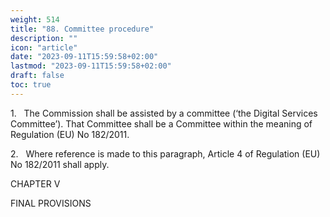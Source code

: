 ```yaml
---
weight: 514
title: "88. Committee procedure"
description: ""
icon: "article"
date: "2023-09-11T15:59:58+02:00"
lastmod: "2023-09-11T15:59:58+02:00"
draft: false
toc: true
---
```


1.   The Commission shall be assisted by a committee (‘the Digital Services Committee’). That Committee shall be a Committee within the meaning of Regulation (EU) No 182/2011.

2.   Where reference is made to this paragraph, Article 4 of Regulation (EU) No 182/2011 shall apply.

CHAPTER V

FINAL PROVISIONS